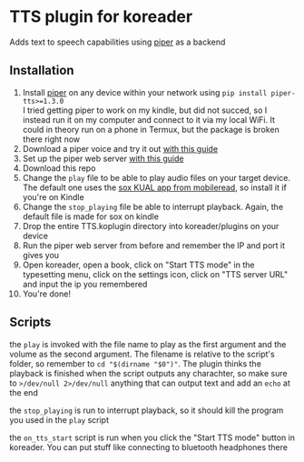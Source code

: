 # TTS plugin for koreader

Adds text to speech capabilities using [piper](https://github.com/OHF-Voice/piper1-gpl/) as a backend

## Installation

1. Install [piper](https://github.com/OHF-Voice/piper1-gpl/) on any device within your network using `pip install piper-tts>=1.3.0`  
   I tried getting piper to work on my kindle, but did not succed, so I instead run it on my computer and connect to it via my local WiFi.
   It could in theory run on a phone in Termux, but the package is broken there right now
2. Download a piper voice and try it out [with this guide](https://github.com/OHF-Voice/piper1-gpl/blob/main/docs/API_HTTP.md)
3. Set up the piper web server [with this guide](https://github.com/OHF-Voice/piper1-gpl/blob/main/docs/API_HTTP.md)
4. Download this repo
5. Change the `play` file to be able to play audio files on your target device.
   The default one uses the [sox KUAL app from mobileread](https://www.mobileread.com/forums/showthread.php?t=336390), so install it if you're on Kindle
6. Change the `stop_playing` file be able to interrupt playback. Again, the default file is made for sox on kindle
7. Drop the entire TTS.koplugin directory into koreader/plugins on your device
8. Run the piper web server from before and remember the IP and port it gives you
9. Open koreader, open a book, click on "Start TTS mode" in the typesetting menu, click on the settings icon,
   click on "TTS server URL" and input the ip you remembered
10. You're done!

## Scripts
the `play` is invoked with the file name to play as the first argument and the volume as the second argument.
The filename is relative to the script's folder, so remember to `cd "$(dirname "$0")"`.
The plugin thinks the playback is finished when the script outputs any charachter,
so make sure to `>/dev/null 2>/dev/null` anything that can output text and add an `echo` at the end

the `stop_playing` is run to interrupt playback, so it should kill the program you used in the `play` script

the `on_tts_start` script is run when you click the "Start TTS mode" button in koreader.
You can put stuff like connecting to bluetooth headphones there
